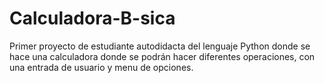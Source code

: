 # Calculadora-B-sica
Primer proyecto de estudiante autodidacta del lenguaje Python donde se hace una calculadora donde se podrán hacer diferentes operaciones, con una entrada de usuario y menu de opciones.
